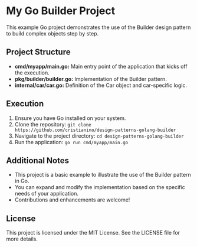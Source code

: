 # My Go Builder Project

This example Go project demonstrates the use of the Builder design pattern to build complex objects step by step.

## Project Structure

- **cmd/myapp/main.go:** Main entry point of the application that kicks off the execution.
- **pkg/builder/builder.go:** Implementation of the Builder pattern.
- **internal/car/car.go:** Definition of the Car object and car-specific logic.

## Execution

1. Ensure you have Go installed on your system.
2. Clone the repository: `git clone https://github.com/cristianino/design-patterns-golang-builder`
3. Navigate to the project directory: `cd design-patterns-golang-builder`
4. Run the application: `go run cmd/myapp/main.go`

## Additional Notes

- This project is a basic example to illustrate the use of the Builder pattern in Go.
- You can expand and modify the implementation based on the specific needs of your application.
- Contributions and enhancements are welcome!

## License

This project is licensed under the MIT License. See the LICENSE file for more details.
